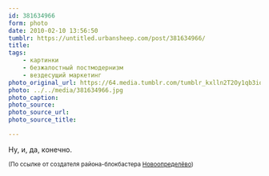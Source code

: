 ```yaml
---
id: 381634966
form: photo
date: 2010-02-10 13:56:50
tumblr: https://untitled.urbansheep.com/post/381634966/
title:
tags:
    - картинки
    - безжалостный постмодернизм
    - вездесущий маркетинг
photo_original_url: https://64.media.tumblr.com/tumblr_kxlln2T2Oy1qb3io8o1_640.jpg
photo: ../../media/381634966.jpg
photo_caption:
photo_source:
photo_source_url:
photo_source_title:

---
```


<p>Ну, и, да, конечно.</p>

<p><small>(По ссылке от создателя района-блокбастера <a href="http://priskorbno.tumblr.com/post/379792031">Новоопределёво</a>)</small></p>

